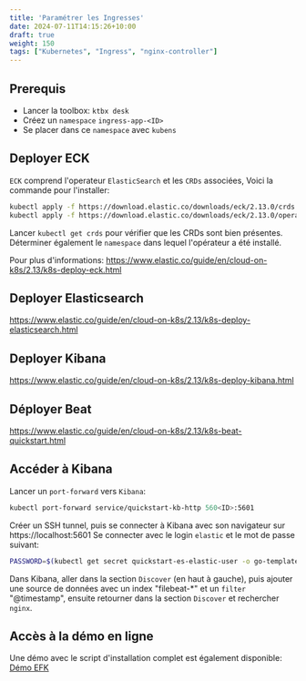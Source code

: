 ```yaml
---
title: 'Paramétrer les Ingresses'
date: 2024-07-11T14:15:26+10:00
draft: true 
weight: 150
tags: ["Kubernetes", "Ingress", "nginx-controller"]
---
```


## Prerequis

- Lancer la toolbox: `ktbx desk`
- Créez un `namespace` `ingress-app-<ID>`
- Se placer dans ce `namespace` avec `kubens`


## Deployer ECK

`ECK` comprend l'operateur `ElasticSearch` et les `CRDs` associées, Voici la commande pour l'installer:

```bash
kubectl apply -f https://download.elastic.co/downloads/eck/2.13.0/crds.yaml
kubectl apply -f https://download.elastic.co/downloads/eck/2.13.0/operator.yaml
```

Lancer `kubectl get crds` pour vérifier que les CRDs sont bien présentes.
Déterminer également le `namespace` dans lequel l'opérateur a été installé.

Pour plus d'informations: https://www.elastic.co/guide/en/cloud-on-k8s/2.13/k8s-deploy-eck.html


## Deployer Elasticsearch

https://www.elastic.co/guide/en/cloud-on-k8s/2.13/k8s-deploy-elasticsearch.html

## Deployer Kibana

https://www.elastic.co/guide/en/cloud-on-k8s/2.13/k8s-deploy-kibana.html

## Déployer Beat

https://www.elastic.co/guide/en/cloud-on-k8s/2.13/k8s-beat-quickstart.html

## Accéder à Kibana

Lancer un `port-forward` vers `Kibana`:
```bash
kubectl port-forward service/quickstart-kb-http 560<ID>:5601
```

Créer un SSH tunnel, puis se connecter à Kibana avec son navigateur sur https://localhost:5601
Se connecter avec le login `elastic` et le mot de passe suivant:

```bash
PASSWORD=$(kubectl get secret quickstart-es-elastic-user -o go-template='{{.data.elastic | base64decode}}')
```

Dans Kibana, aller dans la section `Discover` (en haut à gauche), puis ajouter une source de données avec un index "filebeat-<version>*" et un `filter` "@timestamp", ensuite retourner dans la section `Discover` et rechercher `nginx`.

## Accès à la démo en ligne

Une démo avec le script d'installation complet est également disponible: [Démo EFK](https://github.com/k8s-school/demo-efk.git)
